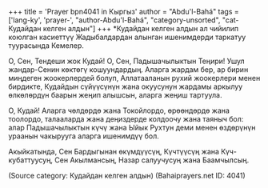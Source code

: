 +++
title = 'Prayer bpn4041 in Кыргыз'
author = "Abdu'l-Bahá"
tags = ['lang-ky', 'prayer-', "author-Abdu'l-Bahá", "category-unsorted", "cat-Кудайдан келген алдын"]
+++
*Кудайдан келген алдын ал чийилип коюлган касиеттүү Жадыбалдардан алынган ишенимдерди таркатуу туурасында Кемелер.

О, Сен, Тендеши жок Кудай! О, Сен, Падышачылыктын Теңири! Ушул жандар-Сенин көктөгү кошуундардың. Аларга жардам бер, ар бирин миңдеген жоокерлердей болуп, Аллатааланын рухий жоокерлери менен бирдикте, Кудайдын сүйүүсүнүн жана окуусунун жардамы аркылуу өлкөлөрдүн баарын жеңип алышсын, аларга жеңиш тартуула.

О, Кудай! Аларга чөлдөрдө жана Токойлордо, өрөөндөрдө жана тоолордо, талааларда жана деңиздерде колдоочу жана таяныч бол: алар Падышачылыктын күчү жана Ыйык Рухтун деми менен өздөрүнүн ураанын чакырууга аларга ишенимдүү бол.

Акыйкатында, Сен Бардыгынан өкүмдүүсүң, Күчтүүсүң жана Күч-кубаттуусуң, Сен Акылмансың, Назар салуучусуң жана Баамчылсың.

(Source category: Кудайдан келген алдын)
(Bahaiprayers.net ID: 4041)
